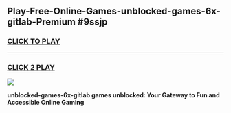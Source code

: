 
## Play-Free-Online-Games-unblocked-games-6x-gitlab-Premium #9ssjp
<h3>
<a href="https://premium.freeplayer.one?title=unblocked-games-6x-gitlab&ref=8M">CLICK TO PLAY</a></h3>
<hr>

<h3>
<a href="https://premium.freeplayer.one?title=unblocked-games-6x-gitlab&ref=8M">CLICK 2 PLAY</a>
  
</h3>

<a href="https://premium.freeplayer.one?title=unblocked-games-6x-gitlab&ref=8M"><img src="https://clearcache.store/games.png"></a>


**unblocked-games-6x-gitlab games unblocked: Your Gateway to Fun and Accessible Online Gaming**
